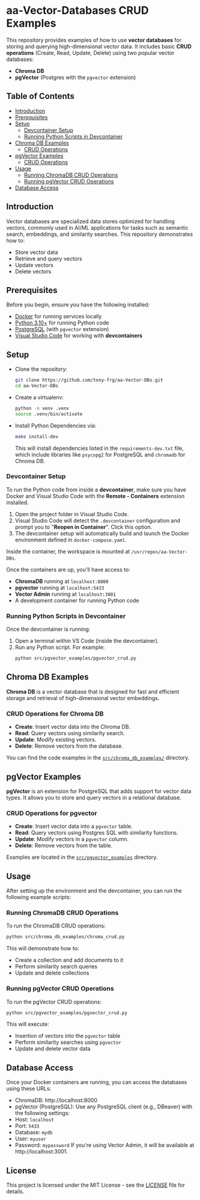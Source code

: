 # aa-Vector-Databases CRUD Examples

This repository provides examples of how to use **vector databases** for storing and querying high-dimensional vector
data. It includes basic **CRUD operations** (Create, Read, Update, Delete) using two popular vector databases:
- **Chroma DB**
- **pgVector** (Postgres with the `pgvector` extension)

## Table of Contents

- [Introduction](#introduction)
- [Prerequisites](#prerequisites)
- [Setup](#setup)
  - [Devcontainer Setup](#devcontainer-setup)
  - [Running Python Scripts in Devcontainer](#running-python-scripts-in-devcontainer)
- [Chroma DB Examples](#chroma-db-examples)
  - [CRUD Operations](#crud-operations-for-chroma-db)
- [pgVector Examples](#pgvector-examples)
  - [CRUD Operations](#crud-operations-for-pgvector)
- [Usage](#usage)
  - [Running ChromaDB CRUD Operations](#running-chromadb-crud-operations)
  - [Running pgVector CRUD Operations](#running-pgvector-crud-operations)
- [Database Access](#database-access)


## Introduction

Vector databases are specialized data stores optimized for handling vectors, commonly used in AI/ML applications for
tasks such as semantic search, embeddings, and similarity searches. This repository demonstrates how to:
- Store vector data
- Retrieve and query vectors
- Update vectors
- Delete vectors

## Prerequisites

Before you begin, ensure you have the following installed:

- [Docker](https://www.docker.com/) for running services locally
- [Python 3.10+](https://www.python.org/) for running Python code
- [PostgreSQL](https://www.postgresql.org/) (with `pgvector` extension)
- [Visual Studio Code](https://code.visualstudio.com/Download) for working with **devcontainers**

## Setup

* Clone the repository:
    ```bash
    git clone https://github.com/tony-frg/aa-Vector-DBs.git
    cd aa-Vector-DBs
    ```
* Create a virtualenv:
  ```bash
  python -m venv .venv
  source .venv/bin/activate
  ```

* Install Python Dependencies via:
  ```bash
  make install-dev
  ```
  This will install dependencies listed in the `requirements-dev.txt` file, which include libraries like `psycopg2` for
  PostgreSQL and `chromadb` for Chroma DB.

### Devcontainer Setup

To run the Python code from inside a **devcontainer**, make sure you have Docker and Visual Studio Code with the
**Remote - Containers** extension installed.

1. Open the project folder in Visual Studio Code.
2. Visual Studio Code will detect the `.devcontainer` configuration and prompt you to "**Reopen in Container**".
Click this option.
3. The devcontainer setup will automatically build and launch the Docker environment defined in `docker-compose.yaml`.

Inside the container, the workspace is mounted at `/usr/repos/aa-Vector-DBs`.

Once the containers are up, you'll have access to:
- **ChromaDB** running at `localhost:8000`
- **pgvector** running at `localhost:5433`
- **Vector Admin** running at `localhost:3001`
- A development container for running Python code

### Running Python Scripts in Devcontainer
Once the devcontainer is running:

1. Open a terminal within VS Code (inside the devcontainer).
2. Run any Python script. For example:
    ```bash
    python src/pgvector_examples/pgvector_crud.py
    ```

## Chroma DB Examples

**Chroma DB** is a vector database that is designed for fast and efficient storage and retrieval of high-dimensional
vector embeddings.

### CRUD Operations for Chroma DB

- **Create**: Insert vector data into the Chroma DB.
- **Read**: Query vectors using similarity search.
- **Update**: Modify existing vectors.
- **Delete**: Remove vectors from the database.

You can find the code examples in the [`src/chroma_db_examples/`](src/chroma_db_examples) directory.

## pgVector Examples

**pgVector** is an extension for PostgreSQL that adds support for vector data types. It allows you to store and query
vectors in a relational database.

### CRUD Operations for pgvector

- **Create**: Insert vector data into a `pgvector` table.
- **Read**: Query vectors using Postgres SQL with similarity functions.
- **Update**: Modify vectors in a `pgvector` column.
- **Delete**: Remove vectors from the table.

Examples are located in the [`src/pgvector_examples`](src/pgvector_examples) directory.

## Usage
After setting up the environment and the devcontainer, you can run the following example scripts:

### Running ChromaDB CRUD Operations
To run the ChromaDB CRUD operations:
```bash
python src/chroma_db_examples/chroma_crud.py
```

This will demonstrate how to:

- Create a collection and add documents to it
- Perform similarity search queries
- Update and delete collections

### Running pgVector CRUD Operations
To run the pgVector CRUD operations:

```bash
python src/pgvector_examples/pgvector_crud.py
```

This will execute:

- Insertion of vectors into the `pgvector` table
- Perform similarity searches using `pgvector`
- Update and delete vector data

## Database Access
Once your Docker containers are running, you can access the databases using these URLs:

- ChromaDB: http://localhost:8000
- pgVector (PostgreSQL): Use any PostgreSQL client (e.g., DBeaver) with the following settings:
- Host: `localhost`
- Port: `5433`
- Database: `mydb`
- User: `myuser`
- Password: `mypassword`
If you're using Vector Admin, it will be available at http://localhost:3001.

## License

This project is licensed under the MIT License - see the [LICENSE](./LICENSE) file for details.
